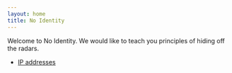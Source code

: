 ```yaml
---
layout: home
title: No Identity
---
```


Welcome to No Identity. We would like to teach you principles of hiding off the radars.

 - [IP addresses](/ip)
